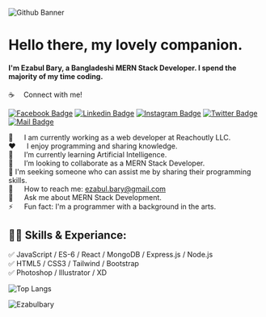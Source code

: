 ![Github Banner](https://user-images.githubusercontent.com/73765777/131380754-474d4048-9039-40a5-8f7c-0b45166b36b4.png)
# Hello there, my lovely companion.

#### I'm Ezabul Bary, a Bangladeshi MERN Stack Developer. I spend the majority of my time coding.

:coffee: &emsp;Connect with me!

[![Facebook Badge](https://img.shields.io/badge/Facebook-1877F2?style=for-the-badge&logo=facebook&logoColor=white)](https://www.facebook.com/ezabul.bary) [![Linkedin Badge](https://img.shields.io/badge/LinkedIn-0077B5?style=for-the-badge&logo=linkedin&logoColor=white)](https://www.linkedin.com/in/md-ezabul-bari/) [![Instagram Badge](https://img.shields.io/badge/Instagram-E4405F?style=for-the-badge&logo=instagram&logoColor=white)](https://www.instagram.com/ezabul_bary/) [![Twitter Badge](https://img.shields.io/badge/Twitter-1DA1F2?style=for-the-badge&logo=twitter&logoColor=white)](https://x.com/ezabulbary1) [![Mail Badge](https://img.shields.io/badge/Gmail-D14836?style=for-the-badge&logo=gmail&logoColor=white)](mailto:ezabul.bary@gmail.com)

🔭 &emsp; I am currently working as a web developer at Reachoutly LLC. </br>
:hearts: &emsp; I enjoy programming and sharing knowledge. </br>
🌱 &emsp; I’m currently learning Artificial Intelligence. </br>
👯 &emsp; I’m looking to collaborate as a MERN Stack Developer. </br>
🤔 I'm seeking someone who can assist me by sharing their programming skills. </br>
:e-mail: &emsp; How to reach me: ezabul.bary@gmail.com </br>
💬 &emsp; Ask me about MERN Stack Development. </br>
⚡ &emsp; Fun fact: I'm a programmer with a background in the arts. </br>

## 👨‍💻 Skills & Experiance: 

✅ JavaScript / ES-6 / React / MongoDB / Express.js / Node.js  <br>
✅ HTML5 / CSS3 / Tailwind / Bootstrap <br>
✅ Photoshop / Illustrator / XD <br>

![Top Langs](https://github-readme-stats.vercel.app/api/top-langs/?username=Ezabulbary&layout=compact)

<p align="Left"> <img src="https://komarev.com/ghpvc/?username=Ezabulbary&style=plastic&color=orange&label=PROFILE+VIEWS" alt="Ezabulbary"  /> </p>






